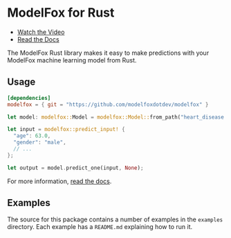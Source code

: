 # ModelFox for Rust

- [Watch the Video](https://www.modelfox.dev)
- [Read the Docs](https://www.modelfox.dev/docs)

The ModelFox Rust library makes it easy to make predictions with your ModelFox machine learning model from Rust.

## Usage

```toml
[dependencies]
modelfox = { git = "https://github.com/modelfoxdotdev/modelfox" }
```

```rust
let model: modelfox::Model = modelfox::Model::from_path("heart_disease.modelfox", None).unwrap();

let input = modelfox::predict_input! {
  "age": 63.0,
  "gender": "male",
  // ...
};

let output = model.predict_one(input, None);
```

For more information, [read the docs](https://www.modelfox.dev/docs).

## Examples

The source for this package contains a number of examples in the `examples` directory. Each example has a `README.md` explaining how to run it.
